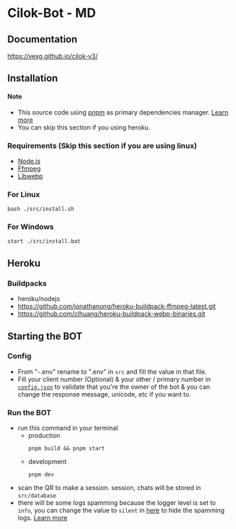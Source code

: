 # Cilok-Bot - MD

## Documentation
https://vexg.github.io/cilok-v3/




## Installation
#### Note
- This source code using [pnpm](https://pnpm.io/) as primary dependencies manager. [Learn more](https://pnpm.io/motivation)
- You can skip this section if you using heroku.

### Requirements (Skip this section if you are using linux)
- [Node.js](https://nodejs.org/en/)
- [Ffmpeg](https://github.com/BtbN/FFmpeg-Builds/releases)
- [Libwebp](https://storage.googleapis.com/downloads.webmproject.org/releases/webp/index.html)

### For Linux
```
bash ./src/install.sh
```
### For Windows
```
start ./src/install.bat
```
## Heroku
### Buildpacks
- heroku/nodejs
- https://github.com/jonathanong/heroku-buildpack-ffmpeg-latest.git
- https://github.com/clhuang/heroku-buildpack-webp-binaries.git
 
## Starting the BOT
### Config
- From "-.env" rename to ".env" in ```src``` and fill the value in that file.
- Fill your client number (Optional) & your other / primary number in [```config.json```](https://github.com/VEXG/cilok-v2-md/blob/f93ce0ec32b83ccc1f99f552346632808a6a33ae/src/cilok.config.json#L4) to validate that you're the owner of the bot & you can change the response message, unicode, etc if you want to.

### Run the BOT
 - run this command in your terminal
    - production
        ```
        pnpm build && pnpm start
        ```
    - development
        ```
        pnpm dev
        ```
- scan the QR to make a session. session, chats will be stored in ```src/database```
- there will be some logs spamming because the logger level is set to ```info```, you can change the value to ```silent``` in [here](https://github.com/VEXG/cilok-v2-md/blob/f93ce0ec32b83ccc1f99f552346632808a6a33ae/lib/connection.ts#L19) to hide the spamming logs. [Learn more](https://github.com/pinojs/pino/blob/master/docs/api.md#loggerlevels-object)